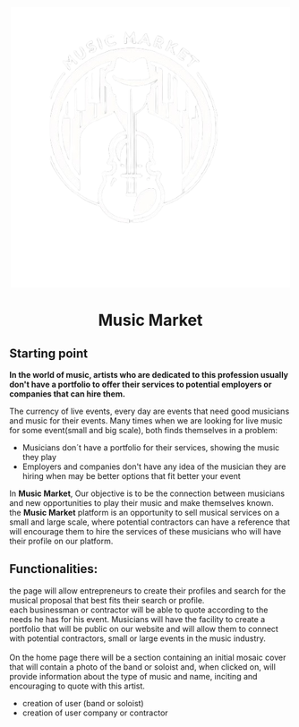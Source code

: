 <div align="center">
<img src="./public/icon/logo.webp" alt="MusicMarket Logo"/>
  <h1>Music Market</h1>
</div>

<div>
<h2>Starting point</h2>
<strong>In the world of music, artists who are dedicated to this profession usually don't have a portfolio to offer their services to potential employers or companies that can hire them.</strong>
<p> The currency of live events, every day are events that need good musicians and music for their events.
Many times when we are looking for live music for some event(small and big scale), both finds themselves in a problem: </p>
<ul>
  <li>
    Musicians don´t have a portfolio for their services, showing the music they play
  </li>
  <li>
    Employers and companies don't have any idea of the musician they are hiring when may be better options that fit better your event
  </li>
</ul>
<p> In <strong>Music Market</strong>, Our objective is to be the connection between musicians and new opportunities to play their music and make themselves known.<br>
the <strong>Music Market</strong> platform is an opportunity to sell musical services on a small and large scale, where potential contractors can have a reference that will encourage them to hire the services of these musicians who will have their profile on our platform.</p>

<h2>Functionalities:</h2>

<div>
 the page will allow entrepreneurs to create their profiles and search for the musical proposal that best fits their search or profile.
<br>
each businessman or contractor will be able to quote according to the needs he has for his event.
Musicians will have the facility to create a portfolio that will be public on our website and will allow them to connect with potential contractors, small or large events in the music industry.
<br>
<br>
On the home page there will be a section containing an initial mosaic cover that will contain a photo of the band or soloist and, when clicked on, will provide information about the type of music and name, inciting and encouraging to quote with this artist. 

<ul>
  <li>creation of user (band or soloist)</li>
  <li>creation of user company or contractor</li>
</ul>

</div>

  
</div>


